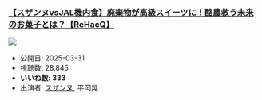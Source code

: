 ### [【スザンヌvsJAL機内食】廃棄物が高級スイーツに！酪農救う未来のお菓子とは？【ReHacQ】](https://www.youtube.com/watch?v=cVovJsJKSE0)
[![](https://img.youtube.com/vi/cVovJsJKSE0/sddefault.jpg)](https://www.youtube.com/watch?v=cVovJsJKSE0)
-   公開日: 2025-03-31
-   視聴数: 28,845
-   **いいね数: 333**
-   出演者: [スザンヌ](/rehacq_fan/people/スザンヌ "wikilink"), 平岡晃
